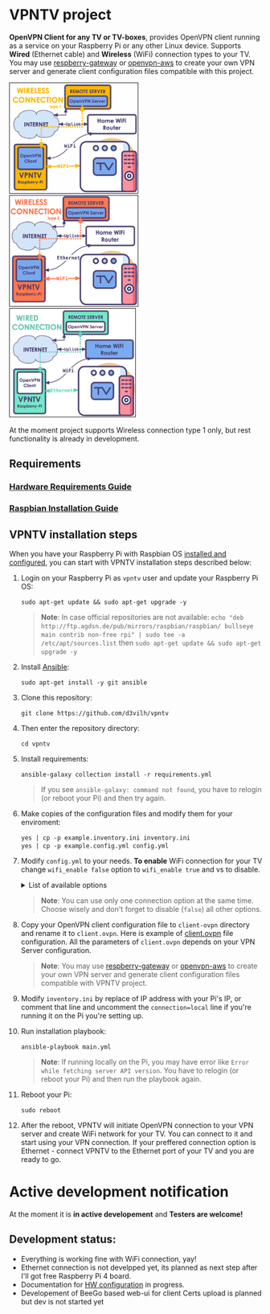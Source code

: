 # VPNTV project
**OpenVPN Client for any TV or TV-boxes**, provides OpenVPN client running as a service on your Raspberry Pi or any other Linux device. Supports **Wired** (Ethernet cable) and **Wireless** (WiFi) connection types to your TV. You may use [respberry-gateway](https://github.com/d3vilh/raspberry-gateway) or [openvpn-aws](https://github.com/d3vilh/openvpn-aws) to create your own VPN server and generate client configuration files compatible with this project. 

<img src="https://github.com/d3vilh/vpntv/raw/main/images/vpntv-wireless.png" alt="wireless connection type 1" width="255" border="1" /> <img src="https://github.com/d3vilh/vpntv/raw/main/images/vpntv-wireless2.png" alt="wireless connection type 2" width="255" border="1" /> <img src="https://github.com/d3vilh/vpntv/raw/main/images/vpntv-wired.png" alt="wired connection" width="250" border="1" />

At the moment project supports Wireless connection type 1 only, but rest functionality is already in development.

## Requirements
   ### [Hardware Requirements Guide](https://github.com/d3vilh/vpntv-hardware)
   ### [Raspbian Installation Guide](https://github.com/d3vilh/vpntv-hardware/tree/main/imager-configuration)

## VPNTV installation steps
 When you have your Raspberry Pi with Raspbian OS [installed and configured](https://github.com/d3vilh/vpntv-hardware/tree/main/imager-configuration), you can start with VPNTV installation steps described below:
  1. Login on your Raspberry Pi as `vpntv` user and update your Raspberry Pi OS:
     ```shell
     sudo apt-get update && sudo apt-get upgrade -y
     ```
      > **Note**: In case official repositories are not available: `echo "deb http://ftp.agdsn.de/pub/mirrors/raspbian/raspbian/ bullseye main contrib non-free rpi" | sudo tee -a /etc/apt/sources.list` then `sudo apt-get update && sudo apt-get upgrade -y`

  2. Install [Ansible](https://docs.ansible.com/ansible/latest/installation_guide/intro_installation.html):
     ```shell 
     sudo apt-get install -y git ansible
     ```
  3. Clone this repository: 
     ```shell
     git clone https://github.com/d3vilh/vpntv
     ```
  4. Then enter the repository directory: 
     ```shell 
     cd vpntv
     ```
  5. Install requirements: 
     ```shell
     ansible-galaxy collection install -r requirements.yml
     ```
     > If you see `ansible-galaxy: command not found`, you have to relogin (or reboot your Pi) and then try again.
  6. Make copies of the configuration files and modify them for your enviroment:
     ```shell
     yes | cp -p example.inventory.ini inventory.ini 
     yes | cp -p example.config.yml config.yml
     ```
  7.  Modify `config.yml` to your needs.
     **To enable** WiFi connection for your TV change `wifi_enable false` option to `wifi_enable true` and vs to disable.
      <details>
         <summary>
           List of available options
         </summary>

         * **ovpnclient_enable** - enable/disable OpenVPN client service. You need to have OpenVPN client configuration file in `client-ovpn` directory (see next installation step).
  
         * **wifi2wifi_enable** - enable/disable VT over WiFi connection. VPNTV connects to your home WiFi network and create new WiFi network for your TV. You need to configure here WiFi network name and password of new AP which will be up on vpntv. Used only if you have WiFi dongle connected to your Raspberry Pi. Can't be used with other connection options at the same time.
  
         * **wifi_mod_enable** - enable/disable custom WiFi modules installation. You need to enable it if your WiFi dongle does not support AP mode by Raspberry Pi OS by default. [Refer to the list](https://github.com/d3vilh/vpntv/tree/main/wifi-modules) of all supported WiFi dongles.
  
         * **wifi2ethernet_enable** - enable/disable TV over Ethernet connection. Used only if your TV has Ethernet cable connected to your Raspberry Pi. Can't be used with other connection options at the same time.

         * **ethernet2wifi_enable** - enable/disable TV over WiFi connection, while VPNTV connected by Ethernet cable to your home Router. You need to configure here WiFi network name and password of new AP which will be up on vpntv. Can't be used with other connection options at the same time.
      </details>

         > **Note**: You can use only one connection option at the same time. Choose wisely and don't forget to disable (`false`) all other options.

  8. Copy your OpenVPN client configuration file to `client-ovpn` directory and rename it to `client.ovpn`. Here is example of [client.ovpn](https://github.com/d3vilh/vpntv/blob/master/client-ovpn/example-client.ovpn) file configuration. All the parameters of `client.ovpn` depends on your VPN Server configuration. 
      > **Note**: You may use [respberry-gateway](https://github.com/d3vilh/raspberry-gateway) or [openvpn-aws](https://github.com/d3vilh/openvpn-aws) to create your own VPN server and generate client configuration files compatible with VPNTV project.

  9.  Modify `inventory.ini` by replace of IP address with your Pi's IP, or comment that line and uncomment the `connection=local` line if you're running it on the Pi you're setting up.

  10.  Run installation playbook:
       ```shell
       ansible-playbook main.yml
       ```
       > **Note**: If running locally on the Pi, you may have error like `Error while fetching server API version`. You have to relogin (or reboot your Pi) and then run the playbook again.

  11.  Reboot your Pi:
       ```shell
       sudo reboot
       ```

  12.  After the reboot, VPNTV will initiate OpenVPN connection to your VPN server and create WiFi network for your TV. You can connect to it and start using your VPN connection. If your preffered connection option is Ethernet - connect VPNTV to the Ethernet port of your TV and you are ready to go.
 
# Active development notification
At the moment it is **in active developement** and **Testers are welcome!**

## Development status:
* Everything is working fine with WiFi connection, yay!
* Ethernet connection is not develpped yet, its planned as next step after I'll got free Raspberry Pi 4 board.
* Documentation for [HW configuration](https://github.com/d3vilh/vpntv-hardware) in progress.
* Developement of BeeGo based web-ui for client Certs upload is planned but dev is not started yet
